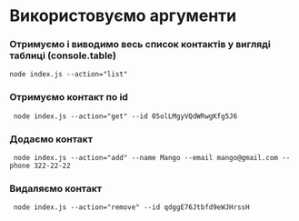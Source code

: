 # Використовуємо аргументи

### Отримуємо і виводимо весь список контактів у вигляді таблиці (console.table)
``` node index.js --action="list" ```

 ### Отримуємо контакт по id
``` node index.js --action="get" --id 05olLMgyVQdWRwgKfg5J6```

### Додаємо контакт
``` node index.js --action="add" --name Mango --email mango@gmail.com --phone 322-22-22```

### Видаляємо контакт
``` node index.js --action="remove" --id qdggE76Jtbfd9eWJHrssH```

